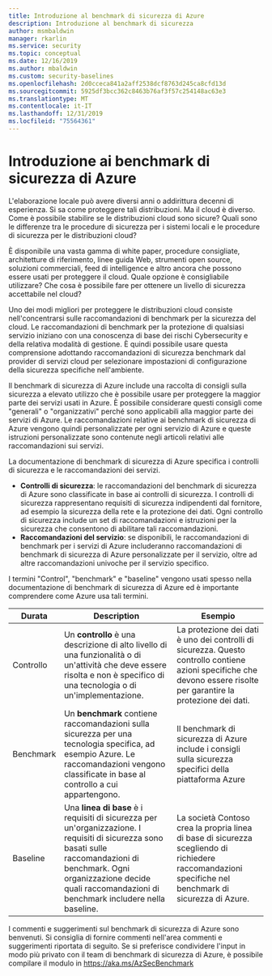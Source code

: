 ```yaml
---
title: Introduzione al benchmark di sicurezza di Azure
description: Introduzione al benchmark di sicurezza
author: msmbaldwin
manager: rkarlin
ms.service: security
ms.topic: conceptual
ms.date: 12/16/2019
ms.author: mbaldwin
ms.custom: security-baselines
ms.openlocfilehash: 2d0cceca841a2aff2538dcf8763d245ca8cfd13d
ms.sourcegitcommit: 5925df3bcc362c8463b76af3f57c254148ac63e3
ms.translationtype: MT
ms.contentlocale: it-IT
ms.lasthandoff: 12/31/2019
ms.locfileid: "75564361"
---
```

# <a name="azure-security-benchmarks-introduction"></a>Introduzione ai benchmark di sicurezza di Azure

L'elaborazione locale può avere diversi anni o addirittura decenni di esperienza. Si sa come proteggere tali distribuzioni. Ma il cloud è diverso. Come è possibile stabilire se le distribuzioni cloud sono sicure? Quali sono le differenze tra le procedure di sicurezza per i sistemi locali e le procedure di sicurezza per le distribuzioni cloud?

È disponibile una vasta gamma di white paper, procedure consigliate, architetture di riferimento, linee guida Web, strumenti open source, soluzioni commerciali, feed di intelligence e altro ancora che possono essere usati per proteggere il cloud. Quale opzione è consigliabile utilizzare? Che cosa è possibile fare per ottenere un livello di sicurezza accettabile nel cloud? 

Uno dei modi migliori per proteggere le distribuzioni cloud consiste nell'concentrarsi sulle raccomandazioni di benchmark per la sicurezza del cloud. Le raccomandazioni di benchmark per la protezione di qualsiasi servizio iniziano con una conoscenza di base dei rischi Cybersecurity e della relativa modalità di gestione. È quindi possibile usare questa comprensione adottando raccomandazioni di sicurezza benchmark dal provider di servizi cloud per selezionare impostazioni di configurazione della sicurezza specifiche nell'ambiente. 

Il benchmark di sicurezza di Azure include una raccolta di consigli sulla sicurezza a elevato utilizzo che è possibile usare per proteggere la maggior parte dei servizi usati in Azure. È possibile considerare questi consigli come "generali" o "organizzativi" perché sono applicabili alla maggior parte dei servizi di Azure. Le raccomandazioni relative ai benchmark di sicurezza di Azure vengono quindi personalizzate per ogni servizio di Azure e queste istruzioni personalizzate sono contenute negli articoli relativi alle raccomandazioni sui servizi. 

La documentazione di benchmark di sicurezza di Azure specifica i controlli di sicurezza e le raccomandazioni dei servizi.

- **Controlli di sicurezza**: le raccomandazioni del benchmark di sicurezza di Azure sono classificate in base ai controlli di sicurezza. I controlli di sicurezza rappresentano requisiti di sicurezza indipendenti dal fornitore, ad esempio la sicurezza della rete e la protezione dei dati. Ogni controllo di sicurezza include un set di raccomandazioni e istruzioni per la sicurezza che consentono di abilitare tali raccomandazioni. 
- **Raccomandazioni del servizio**: se disponibili, le raccomandazioni di benchmark per i servizi di Azure includeranno raccomandazioni di benchmark di sicurezza di Azure personalizzate per il servizio, oltre ad altre raccomandazioni univoche per il servizio specifico. 

I termini "Control", "benchmark" e "baseline" vengono usati spesso nella documentazione di benchmark di sicurezza di Azure ed è importante comprendere come Azure usa tali termini. 

| Durata | Description | Esempio |
|--|--|--|
| Controllo | Un **controllo** è una descrizione di alto livello di una funzionalità o di un'attività che deve essere risolta e non è specifico di una tecnologia o di un'implementazione. | La protezione dei dati è uno dei controlli di sicurezza. Questo controllo contiene azioni specifiche che devono essere risolte per garantire la protezione dei dati. |
| Benchmark | Un **benchmark** contiene raccomandazioni sulla sicurezza per una tecnologia specifica, ad esempio Azure. Le raccomandazioni vengono classificate in base al controllo a cui appartengono. | Il benchmark di sicurezza di Azure include i consigli sulla sicurezza specifici della piattaforma Azure  |
| Baseline | Una **linea di base** è i requisiti di sicurezza per un'organizzazione. I requisiti di sicurezza sono basati sulle raccomandazioni di benchmark. Ogni organizzazione decide quali raccomandazioni di benchmark includere nella baseline. | La società Contoso crea la propria linea di base di sicurezza scegliendo di richiedere raccomandazioni specifiche nel benchmark di sicurezza di Azure. |

I commenti e suggerimenti sul benchmark di sicurezza di Azure sono benvenuti. Si consiglia di fornire commenti nell'area commenti e suggerimenti riportata di seguito. Se si preferisce condividere l'input in modo più privato con il team di benchmark di sicurezza di Azure, è possibile compilare il modulo in https://aka.ms/AzSecBenchmark 